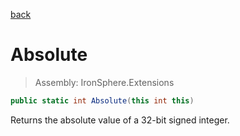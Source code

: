 ﻿

[back](/IronSphere.Extensions/types/IntegerExtension)

# Absolute

> Assembly: IronSphere.Extensions

```csharp
public static int Absolute(this int this)
```

Returns the absolute value of a 32-bit signed integer.

 